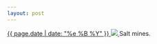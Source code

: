 ```yaml
---
layout: post
---
```


<p>
  <a href="/164">
    <time>{{ page.date | date: "%e %B %Y" }}</time>
    <img src="https://s3.amazonaws.com/life.aaronjgreenberg.com/164.jpg">
  </a>
  Salt mines.
</p>
